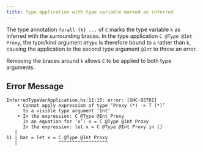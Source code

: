 ```yaml
---
title: Type application with type variable marked as inferred
---
```


The type annotation `forall {k} ...` of `C` marks the type variable `k` as inferred with the surrounding braces.
In the type application `C @Type @Int Proxy`, the type/kind argument `@Type` is therefore bound to `a` rather than `k`, causing the application to the second type argument `@Int` to throw an error.

Removing the braces around `k` allows `C` to be applied to both type arguments.

## Error Message

```
InferredTypeVarApplication.hs:11:15: error: [GHC-95781]
    • Cannot apply expression of type ‘Proxy (*) -> T (*)’
      to a visible type argument ‘Int’
    • In the expression: C @Type @Int Proxy
      In an equation for ‘x’: x = C @Type @Int Proxy
      In the expression: let x = C @Type @Int Proxy in ()
   |
11 | bar = let x = C @Type @Int Proxy
   |               ^^^^^^^^^^^^^^^^^^
```
